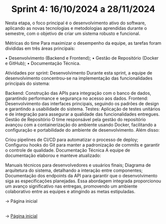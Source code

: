 <span id="topo"> <h1 align="center">Sprint 4: 16/10/2024 a 28/11/2024</h1>
Nesta etapa, o foco principal é o desenvolvimento ativo do software, aplicando as novas tecnologias e metodologias aprendidas durante o semestre, com o objetivo de criar um sistema robusto e funcional.

<span id="metricas">
Métricas do time
Para maximizar o desempenho da equipe, as tarefas foram divididas em três áreas principais:

• Desenvolvimento (Backend e Frontend);
• Gestão de Repositório (Docker e GitHub);
• Documentação Técnica.

Atividades por sprint:
Desenvolvimento
Durante esta sprint, a equipe de desenvolvimento concentrou-se na implementação das funcionalidades principais do sistema:

Backend: Construção das APIs para integração com o banco de dados, garantindo performance e segurança no acesso aos dados.
Frontend: Desenvolvimento das interfaces principais, seguindo os padrões de design e garantindo a usabilidade do sistema.
Testes: Aplicação de testes unitários e de integração para assegurar a qualidade das funcionalidades entregues.
Gestão de Repositório
O time responsável pela gestão do repositório avançou com a containerização do ambiente usando Docker, facilitando a configuração e portabilidade do ambiente de desenvolvimento. Além disso:

Criou pipelines de CI/CD para automatizar o processo de deploy;
Configurou hooks do Git para manter a padronização de commits e garantir o controle de qualidade.
Documentação Técnica
A equipe de documentação elaborou e manteve atualizado:

Manuais técnicos para desenvolvedores e usuários finais;
Diagrama de arquitetura do sistema, detalhando a interação entre componentes;
Documentação dos endpoints da API para garantir que o desenvolvimento siga as especificações planejadas.
Essa abordagem integrada proporcionou um avanço significativo nas entregas, promovendo um ambiente colaborativo entre as equipes e atingindo as metas estipuladas.

<div align="center">


</div>
→ Página inicial


<br>
<br>

→ [Página inicial](https://github.com/marcusvsbarros/readMeTest/blob/main/README.md)
